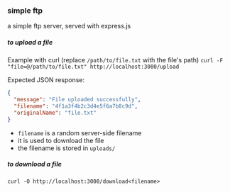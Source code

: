 ### simple ftp

a simple ftp server, served with express.js  



##### to upload a file
Example with curl (replace `/path/to/file.txt` with the file's path)
`curl -F "file=@/path/to/file.txt" http://localhost:3000/upload`  

Expected JSON response:
```json
{
  "message": "File uploaded successfully",
  "filename": "4f1a3f4b2c3d4e5f6a7b8c9d",
  "originalName": "file.txt"
}
```

- `filename` is a random server-side filename
- it is used to download the file
- the filename is stored in `uploads/`


##### to download a file
`curl -O http://localhost:3000/download<filename>`
